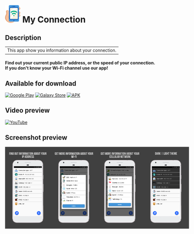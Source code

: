 # <img alt="Logo" src="https://github.com/phstudio2/images/blob/main/apps/myconnection.png" width="50" /> My Connection

## Description

<table>
 <tr>
 <td>This app show you information about your connection.</td>
    </tr>
</table>

#### Find out your current public IP address, or the speed of your connection. If you don't know your Wi-Fi channel use our app!

## Available for download
[![Google Play](https://img.shields.io/badge/Google_Play-414141?style=for-the-badge&logo=google-play&logoColor=white)](https://play.google.com/store/apps/details?id=com.phstudio.myconnection) [![Galaxy Store](https://shields.io/badge/Galaxy%20Store-e013a0?style=for-the-badge&logo=samsung&logoColor=white)](https://galaxystore.samsung.com/detail/com.phstudio.myconnection) [![APK](https://shields.io/badge/APK-5MB-58a6ff?style=for-the-badge&logo=github&logoColor=white)](https://github.com/phstudio2/MyConnection/releases/download/1.5/MyConnection1-5.apk)

## Video preview
[![YouTube](https://img.shields.io/badge/YouTube-%23FF0000.svg?style=for-the-badge&logo=YouTube&logoColor=white)](https://youtu.be/4ussk7rh0NI)

## Screenshot preview
<div style="display:flex;">
<img alt="App image" src="https://github.com/phstudio2/MyConnection/blob/master/fastlane/metadata/android/en-US/images/phoneScreenshots/screenshot_1.png?raw=true" width="30%">
<img alt="App image" src="https://github.com/phstudio2/MyConnection/blob/master/fastlane/metadata/android/en-US/images/phoneScreenshots/screenshot_2.png?raw=true" width="30%">
<img alt="App image" src="https://github.com/phstudio2/MyConnection/blob/master/fastlane/metadata/android/en-US/images/phoneScreenshots/screenshot_3.png?raw=true" width="30%">
<img alt="App image" src="https://github.com/phstudio2/MyConnection/blob/master/fastlane/metadata/android/en-US/images/phoneScreenshots/screenshot_4.png?raw=true" width="30%">
</div>
